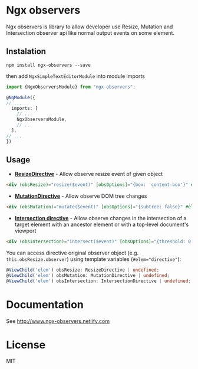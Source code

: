 # Ngx observers

Ngx observers is library to allow developer use Resize, Mutation and Intersection observer api like normal output events on some element.

## Instalation

`npm install ngx-observers --save`

then add `NgxSimpleTextEditorModule` into module imports
```typescript
import {NgxObserversModule} from "ngx-observers";

@NgModule({
// ...
  imports: [
    // ...
    NgxObserversModule,
    // ...
  ],
// ...
})
```

## Usage

- **[ResizeDirective](https://developer.mozilla.org/en-US/docs/Web/API/ResizeObserver/ResizeObserver)** - Allow observe resize event of given object
```html
<div (obsResize)="resize($event)" [obsOptions]="{box: 'content-box'}" #elem="directive">...</div>
```
- **[MutationDirective](https://developer.mozilla.org/en-US/docs/Web/API/MutationObserver/MutationObserver)** - Allow observe DOM tree changes
```html
<div (obsMutation)="mutate($event)" [obsOptions]="{subtree: false}" #elem="directive">...</div>
```
- **[Intersection directive](https://developer.mozilla.org/en-US/docs/Web/API/IntersectionObserver)** - Allow observe changes in the intersection of a target element with an ancestor element or with a top-level document's viewport
```html
<div (obsIntersection)="intersect($event)" [obsOptions]="{threshold: 0.5}" #elem="directive">...</div>
```

You can access directive original observer object (e.g. `this.obsResize.observer`) using template variables (`#elem="directive"`):
```ts
@ViewChild('elem') obsResize: ResizeDirective | undefined;
@ViewChild('elem') obsMutation: MutationDirective | undefined;
@ViewChild('elem') obsIntersection: IntersectionDirective | undefined;
```

# Documentation
See http://www.ngx-observers.netlify.com

# License
MIT
